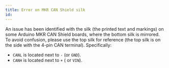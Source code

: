 ```yaml
---
title: Error on MKR CAN Shield silk
id: 
---
```


An issue has been identified with the silk (the printed text and markings) on some Arduino MKR CAN Shield boards, where the bottom silk is mirrored. To avoid confusion, please use the top silk for reference (the top silk is on the side with the 4-pin CAN terminal). Specifically:

* `CANL` is located next to `-` (or `GND`).
* `CANH` is located next to `+` ( or `VIN`).
